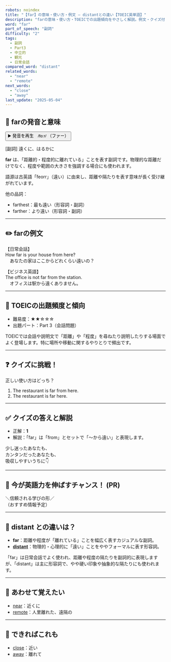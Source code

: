 ```yaml
---
robots: noindex
title: "【far】の意味・使い方・例文 ― distantとの違い【TOEIC英単語】"
description: "farの意味・使い方・TOEICでの出題傾向をやさしく解説。例文・クイズ付きでdistantとの違いもわかりやすく学べます。"
word: "far"
part_of_speech: "副詞"
difficulty: "2"
tags:
  - 副詞
  - Part3
  - 中立的
  - 観光
  - 日常会話
compared_word: "distant"
related_words:
  - "near"
  - "remote"
next_words:
  - "close"
  - "away"
last_update: "2025-05-04"
---
```


## 🔰 farの発音と意味

<button class="play-audio" onclick="playTTS('far')">
  <span class="play-audio-main">
    ▶️ 発音を再生　/fɑːr/
  </span>
  <span class="play-audio-sub">
    （ファー）
  </span>
</button>

[副詞] 遠くに、はるかに

**far** は、「距離的・程度的に離れている」ことを表す副詞です。物理的な距離だけでなく、程度や範囲の大きさを強調する場合にも使われます。

語源は古英語「feorr」（遠い）に由来し、距離や隔たりを表す意味が長く受け継がれています。

他の品詞：  
- farthest：最も遠い（形容詞・副詞）
- farther：より遠い（形容詞・副詞）

---

## ✏️ farの例文

【日常会話】  
How far is your house from here?  
　あなたの家はここからどれくらい遠いの？

【ビジネス英語】  
The office is not far from the station.  
　オフィスは駅から遠くありません。

---

## 🎯 TOEICの出題頻度と傾向

- 難易度：★★☆☆☆
- 出題パート：Part 3（会話問題）

TOEICでは会話や説明文で「距離」や「程度」を尋ねたり説明したりする場面でよく登場します。特に場所や移動に関するやりとりで頻出です。

---

## ❓ クイズに挑戦！

正しい使い方はどっち？

1. The restaurant is far from here.  
2. The restaurant is far here.

---

## ✅ クイズの答えと解説

- 正解：**1**
- 解説：「far」は「from」とセットで「～から遠い」と表現します。

少し迷ったあなたも、  
カンタンだったあなたも、  
吸収しやすいうちに👇️

---

## 🚀 今が英語力を伸ばすチャンス！ (PR)

<div class="info-center">
＼信頼される学びの形／<br>  
（おすすめ情報予定）
</div>

---

## 🤔  distant との違いは？

- **far**：距離や程度が「離れている」ことを幅広く表すカジュアルな副詞。
- **[distant](/word/distant)**：物理的・心理的に「遠い」ことをややフォーマルに表す形容詞。

「far」は日常会話でよく使われ、距離や程度の隔たりを副詞的に表現しますが、「distant」は主に形容詞で、やや硬い印象や抽象的な隔たりにも使われます。

---

## 🧩 あわせて覚えたい

- [near](/word/near)：近くに
- [remote](/word/remote)：人里離れた、遠隔の

---

## 📖 できればこれも

- [close](/word/close)：近い
- [away](/word/away)：離れて

<!-- cvid: aid41_bid44 -->

